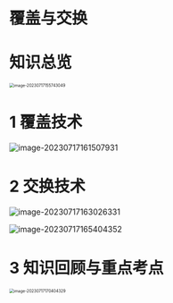 # 覆盖与交换



# 知识总览

<img src="https://cvp.oss-cn-shanghai.aliyuncs.com/picgo/202307171557105.png" alt="image-20230717155743049" style="zoom:50%;" />

# 1 覆盖技术

![image-20230717161507931](https://cvp.oss-cn-shanghai.aliyuncs.com/picgo/202307171615045.png)

# 2 交换技术

![image-20230717163026331](https://cvp.oss-cn-shanghai.aliyuncs.com/picgo/202307171630450.png)

![image-20230717165404352](https://cvp.oss-cn-shanghai.aliyuncs.com/picgo/202307171654555.png)

# 3 知识回顾与重点考点

<img src="https://cvp.oss-cn-shanghai.aliyuncs.com/picgo/202307171704474.png" alt="image-20230717170404329" style="zoom:50%;" />